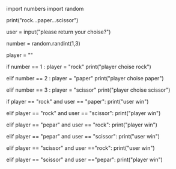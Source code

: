 import numbers
import random

print("rock...paper...scissor")

user = input("please return your choise?")

number = random.randint(1,3)

player = ""

if number == 1 :
    player = "rock"
    print("player choise rock")

elif number == 2 :
    player = "paper"
    print("player choise paper")

elif number == 3 :
    player = "scissor"
    print("player choise scissor")

if player == "rock"  and user == "paper":
    print("user win")

elif player == "rock" and user == "scissor":
    print("player win")

elif player == "pepar" and user == "rock":
    print("player win")

elif player == "pepar" and user == "scissor":
     print("user win") 

elif player == "scissor" and user =="rock":
     print("user win")

elif player == "scissor" and user =="pepar":
    print("player win")  

